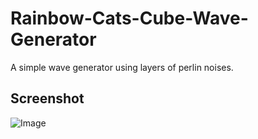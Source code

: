 # Rainbow-Cats-Cube-Wave-Generator
 A simple wave generator using layers of perlin noises.
## Screenshot
![Image](https://github.com/UxxHans/Rainbow-Cats-Cube-Wave-Generator/blob/main/Animation.gif)
